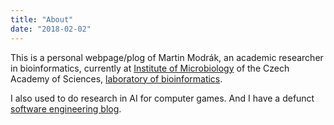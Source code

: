 ```yaml
---
title: "About"
date: "2018-02-02"
---
```


This is a personal webpage/plog of Martin Modrák, an academic researcher in bioinformatics, currently at [Institute of Microbiology](http://www.mbucas.cz) of the Czech Academy of Sciences, [laboratory of bioinformatics](http://lab126.mbu.cas.cz).

I also used to do research in AI for computer games. And I have a defunct [software engineering blog](http://babickababa.blogspot.cz).